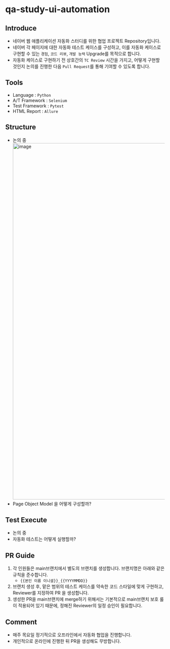 # qa-study-ui-automation
## Introduce
- 네이버 웹 애플리케이션 자동화 스터디를 위한 협업 프로젝트 Repository입니다.
- 네이버 각 페이지에 대한 자동화 테스트 케이스를 구성하고, 이를 자동화 케이스로 구현할 수 있는 `경험`, `코드 리뷰`, `개발 능력` Upgrade를 목적으로 합니다.
- 자동화 케이스로 구현하기 전 상호간의 `TC Review` 시간을 가지고, 어떻게 구현할 것인지 논의를 진행한 다음 `Pull Request`를 통해 기여할 수 있도록 합니다.

## Tools
- Language : `Python`
- A/T Framework : `Selenium`
- Test Framework : `Pytest`
- HTML Report : `Allure`

## Structure
- 논의 중<img width="1121" alt="image" src="https://github.com/user-attachments/assets/c50f406c-0999-4b84-9ef2-ae5f69e46647">
- Page Object Model 을 어떻게 구성할까?

## Test Execute
- 논의 중
- 자동화 테스트는 어떻게 실행할까?
  
## PR Guide
1. 각 인원들은 main브랜치에서 별도의 브랜치를 생성합니다. 브랜치명은 아래와 같은 규칙을 준수합니다.
   - `{{본인 이름 이니셜}}_{{YYYYMMDD}}`
2. 브랜치 생성 후, 맡은 범위의 테스트 케이스를 약속한 코드 스타일에 맞게 구현하고, Reviewer를 지정하여 PR 을 생성합니다.
3. 생성한 PR을 main브랜치에 merge하기 위해서는 기본적으로 main브랜치 보호 룰이 적용되어 있기 때문에, 정해진 Reviewer의 일정 승인이 필요합니다.

## Comment
- 매주 목요일 정기적으로 오프라인에서 자동화 협업을 진행합니다.
- 개인적으로 온라인에 진행한 뒤 PR을 생성해도 무방합니다.
